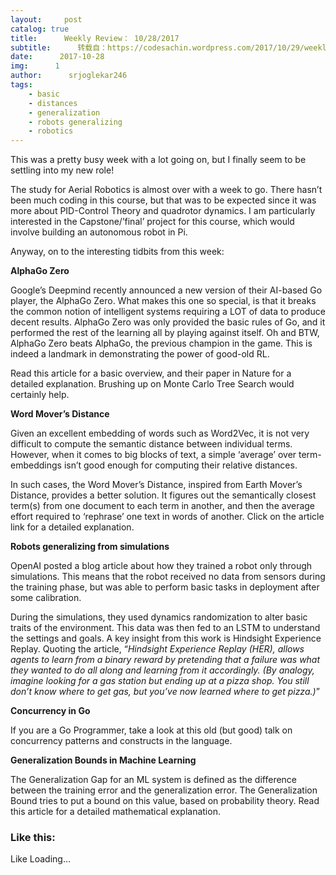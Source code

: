 ```yaml
---
layout:     post
catalog: true
title:      Weekly Review： 10/28/2017
subtitle:      转载自：https://codesachin.wordpress.com/2017/10/29/weekly-review-10282017/
date:      2017-10-28
img:      1
author:      srjoglekar246
tags:
    - basic
    - distances
    - generalization
    - robots generalizing
    - robotics
---
```


This was a pretty busy week with a lot going on, but I finally seem to be settling into my new role!

The study for Aerial Robotics is almost over with a week to go. There hasn’t been much coding in this course, but that was to be expected since it was more about PID-Control Theory and quadrotor dynamics. I am particularly interested in the Capstone/’final’ project for this course, which would involve building an autonomous robot in Pi.

Anyway, on to the interesting tidbits from this week:

**AlphaGo Zero**

Google’s Deepmind recently announced a new version of their AI-based Go player, the AlphaGo Zero. What makes this one so special, is that it breaks the common notion of intelligent systems requiring a LOT of data to produce decent results. AlphaGo Zero was only provided the basic rules of Go, and it performed the rest of the learning all by playing against itself. Oh and BTW, AlphaGo Zero beats AlphaGo, the previous champion in the game. This is indeed a landmark in demonstrating the power of good-old RL.

Read this article for a basic overview, and their paper in Nature for a detailed explanation. Brushing up on Monte Carlo Tree Search would certainly help.

**Word Mover’s Distance**

Given an excellent embedding of words such as Word2Vec, it is not very difficult to compute the semantic distance between individual terms. However, when it comes to big blocks of text, a simple ‘average’ over term-embeddings isn’t good enough for computing their relative distances.

In such cases, the Word Mover’s Distance, inspired from Earth Mover’s Distance, provides a better solution. It figures out the semantically closest term(s) from one document to each term in another, and then the average effort required to ‘rephrase’ one text in words of another. Click on the article link for a detailed explanation.

**Robots generalizing from simulations**

OpenAI posted a blog article about how they trained a robot only through simulations. This means that the robot received no data from sensors during the training phase, but was able to perform basic tasks in deployment after some calibration.

During the simulations, they used dynamics randomization to alter basic traits of the environment. This data was then fed to an LSTM to understand the settings and goals. A key insight from this work is Hindsight Experience Replay. Quoting the article, “*Hindsight Experience Replay (HER), allows agents to learn from a binary reward by pretending that a failure was what they wanted to do all along and learning from it accordingly. (By analogy, imagine looking for a gas station but ending up at a pizza shop. You still don’t know where to get gas, but you’ve now learned where to get pizza.)*”

**Concurrency in Go**

If you are a Go Programmer, take a look at this old (but good) talk on concurrency patterns and constructs in the language.

**Generalization Bounds in Machine Learning**

The Generalization Gap for an ML system is defined as the difference between the training error and the generalization error. The Generalization Bound tries to put a bound on this value, based on probability theory. Read this article for a detailed mathematical explanation.





### Like this:

Like Loading...
